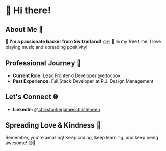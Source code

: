 # 👋 Hi there!

## About Me 🚀
👤 **I'm a passionate hacker from Switzerland!** 🇨🇭
🎵 In my free time, I love playing music and spreading positivity!

## Professional Journey 💼
- **Current Role:** Lead Frontend Developer @edoobox 
- **Past Experience:** Full Stack Developer at R.J. Design Management

<!--
## Tech Stack 🛠️
- **Frontend:** _Your favorite frontend technologies here_
- **Backend:** _Your favorite backend technologies here_
- **Data Science:** _Your data science tools here_

## Hobbies & Interests 🎸📚
- **Music:** _Your favorite instruments or genres_
- **Learning:** Always curious about life, the universe, and everything!-->

## Let's Connect 🌐
- **LinkedIn:** [@christopherjameschristensen](https://www.linkedin.com/in/christopherjameschristensen/)

## Spreading Love & Kindness 💖
Remember, you're amazing! Keep coding, keep learning, and keep being awesome! 😊🌟
